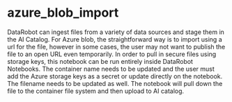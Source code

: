 # azure_blob_import

DataRobot can ingest files from a variety of data sources and stage them in the AI Catalog. For Azure blob, the straightforward way is to import using a url for the file, however in some cases, the user may not want to publish the file to an open URL even temporarily. In order to pull in secure files using storage keys, this notebook can be run entirely inside DataRobot Notebooks. The container name needs to be updated and the user must add the Azure storage keys as a secret or update directly on the notebook. The filename needs to be updated as well. The notebook will pull down the file to the container file system and then upload to AI catalog. 
